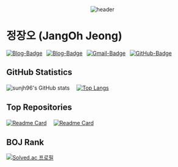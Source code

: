 <div align=center>

![header](https://capsule-render.vercel.app/api?type=transparent&color=auto&height=200&section=header&text=👋WELCOME👋&fontSize=50&textAlign=center)

  <div align=left>

  # 정장오 (JangOh Jeong)

  [![Blog-Badge](https://img.shields.io/badge/-Blog-blue?logo=jekyll&logoColor=white&style=flat)](https://sunjh96.github.io)&ensp;
  [![Blog-Badge](https://img.shields.io/badge/-Protfolio-brightgreen?logo=Safari&logoColor=white&style=flat)](https://sunjh96.github.io)&ensp;
  [![Gmail-Badge](https://img.shields.io/badge/-Gmail-EA4335?logo=Gmail&logoColor=white&style=flat)](mailto:jangoh96@gmail.com)&ensp;
  [![GitHub-Badge](https://img.shields.io/badge/-GitHub-181717?logo=github&style=flat)](https://github.com/sunjh96)

  ## GitHub Statistics

  <div display=flex>
  
  ![sunjh96's GitHub stats](https://github-readme-stats.vercel.app/api?username=sunjh96&show_icons=true&theme=dracula&count_private=true)　
  [![Top Langs](https://github-readme-stats.vercel.app/api/top-langs/?username=sunjh96&layout=compact)](https://github.com/sunjh96/github-readme-stats)
    
  </div>

  ## Top Repositories

  <div display=flex>
  
  [![Readme Card](https://github-readme-stats.vercel.app/api/pin/?username=sunjh96&repo=sunjh96.github.io&show_owner=false)](https://sunjh96.github.io/)　
  [![Readme Card](https://github-readme-stats.vercel.app/api/pin/?username=sunjh96&repo=CodeUp-Solutions&show_owner=false)](https://github.com/sunjh96/CodeUp-Solutions)

  </div>
  
  ## BOJ Rank

  [![Solved.ac
  프로필](http://mazassumnida.wtf/api/v2/generate_badge?boj=sunjh96)](https://solved.ac/sunjh96)

  </div>
</div>
